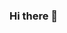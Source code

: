 ### Hi there 👋

<!--
**rafreitas94/rafreitas94** is a ✨ _special_ ✨ repository because its `README.md` (this file) appears on your GitHub profile.

Here are some ideas to get you started:

- 🔭 I’m currently working on ...
- 🌱 I’m currently learning ...
- 👯 I’m looking to collaborate on ...
- 🤔 I’m looking for help with ...
- 💬 Ask me about ...
- 📫 How to reach me: ...
- 😄 Pronouns: ...
- ⚡ Fun fact: ...


Eu sou Engenheiro de Controle de Automação e me encontrei na área de TI. 

🔭 I’m currently working on ... Trabalho na área de DevOps, utilizando as linguagens Java e TypeScript. Amo a linguagem Java mas estou sempre aprendendo alguma tencologia nova.

🌱 I’m currently learning ... JavaScript, HTML e CSS

📫 How to reach me: ... [<img src="https://img.shields.io/badge/linkedin-%230077B5.svg?&style=for-the-badge&logo=linkedin&logoColor=white" />](https://www.linkedin.com/in/freitasraphael)

## 👩‍💻 Languages
[<img src="https://camo.githubusercontent.com/e17e119d8c9bb34ac9710be65d35d52a7e04cc260476760305525204df5f34b0/68747470733a2f2f696d672e736869656c64732e696f2f62616467652f2d4a6176612d3030373339363f7374796c653d666c61742d737175617265266c6f676f3d6a617661" />](https://www.java.com/) [<img src="https://img.shields.io/badge/TypeScript-007ACC?style=for-the-badge&logo=typescript&logoColor=white" />](https://www.typescriptlang.org) [<img src="https://img.shields.io/badge/HTML5-E34F26?style=for-the-badge&logo=html5&logoColor=white" />](https://www.w3schools.com/html/) [<img src="https://img.shields.io/badge/CSS3-1572B6?style=for-the-badge&logo=css3&logoColor=white" />](https://www.w3schools.com/css/) [<img src="https://img.shields.io/badge/JavaScript-323330?style=for-the-badge&logo=javascript&logoColor=F7DF1E" />](https://developer.mozilla.org/en-US/docs/Web/JavaScript)

## 🚀 Frameworks
[<img src="https://img.shields.io/badge/Spring-6DB33F?style=for-the-badge&logo=spring&logoColor=white" />](https://spring.io/) [<img src="https://img.shields.io/badge/Spring_Boot-F2F4F9?style=for-the-badge&logo=spring-boot" />](https://spring.io/projects/spring-boot) [<img src="https://img.shields.io/badge/Angular-DD0031?style=for-the-badge&logo=angular&logoColor=white" />](https://angular.io/)

## ⚙️ IDE
[<img src="https://img.shields.io/badge/IntelliJ_IDEA-000000.svg?style=for-the-badge&logo=intellij-idea&logoColor=white" />](https://www.jetbrains.com/idea/) [<img src="https://img.shields.io/badge/Visual_Studio_Code-0078D4?style=for-the-badge&logo=visual%20studio%20code&logoColor=white" />](https://code.visualstudio.com/)

## 📊 GitHub Stats
<img src="https://github-readme-stats.vercel.app/api/top-langs/?username=rafreitas94" /> <img src="https://github-readme-stats.vercel.app/api?username=rafreitas94" />


-->
